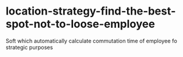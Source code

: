 # location-strategy-find-the-best-spot-not-to-loose-employee
Soft which automatically calculate commutation time of employee fo strategic purposes

